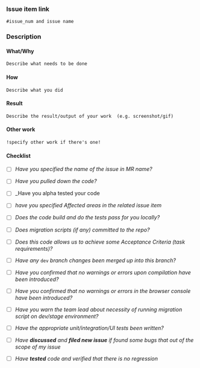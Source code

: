 ### Issue item link

`#issue_num and issue name`

### Description

#### What/Why

`Describe what needs to be done`

#### How

`Describe what you did`

#### Result

`Describe the result/output of your work  (e.g. screenshot/gif)`

#### Other work

`!specify other work if there's one!`

#### Checklist

- [ ] _Have you specified the name of the issue in MR name?_
- [ ] _Have you pulled down the code?_
- [ ] _Have you alpha tested your code 
- [ ] _have you specified Affected areas in the related issue item_
- [ ] _Does the code build and do the tests pass for you locally?_
- [ ] _Does migration scripts (if any) committed to the repo?_
- [ ] _Does this code allows us to achieve some Acceptance Criteria (task requirements)?_
- [ ] _Have any_ `dev` _branch changes been merged up into this branch?_
- [ ] _Have you confirmed that no warnings or errors upon compilation have been introduced?_
- [ ] _Have you confirmed that no warnings or errors in the browser console have been introduced?_
- [ ] _Have you warn the team lead about necessity of running migration script on dev/stage environment?_
- [ ] _Have the appropriate unit/integration/UI tests been written?_
- [ ] _Have **discussed** and **filed new issue** if found some bugs that out of the scope of my issue_
- [ ] _Have **tested** code and verified that there is no regression_

